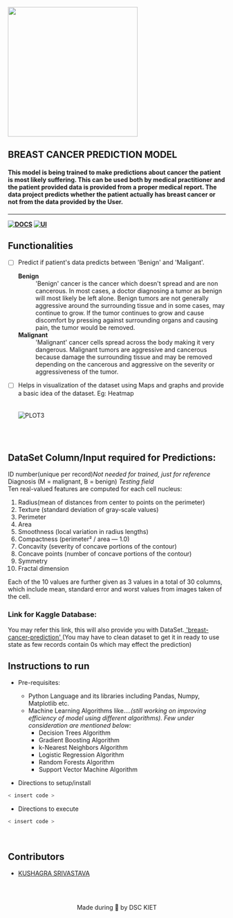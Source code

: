 <p align="left">
	<img width="300" src="https://drive.google.com/uc?export=view&id=1Q-jMna73t3OcGULw_TAi2M786kinOZNZ" />
	<h2 align="left"> BREAST CANCER PREDICTION MODEL </h2>
	<h4 align="left"> This model is being trained to make predictions about cancer the patient is most likely suffering. This can be used both by medical practitioner and the patient provided data is provided from a proper medical report. The data project predicts whether the patient actually has breast cancer or not from the data provided by the User. <h4>
	
</p>

---
[![DOCS](https://img.shields.io/badge/Documentation-see%20docs-green?style=for-the-badge&logo=appveyor)](INSERT_LINK_FOR_DOCS_HERE) 
  [![UI ](https://img.shields.io/badge/User%20Interface-Link%20to%20UI-orange?style=for-the-badge&logo=appveyor)](INSERT_UI_LINK_HERE)


## Functionalities
- [ ]  Predict if patient's data predicts between 'Benign' and 'Maligant'. <br>      <dl>
	<dt><b>Benign</b></dt><dd>'Benign' cancer is the cancer which doesn't spread and are non cancerous. In most cases, a doctor diagnosing a tumor as benign will most likely be left alone.  Benign tumors are not generally aggressive around the surrounding tissue and in some cases, may continue to grow. If the tumor continues to grow and cause discomfort by pressing against surrounding organs and causing pain, the tumor would be removed.</dd>
	<dt><b>Malignant</b></dt><dd>'Malignant' cancer cells spread across the body making it very dangerous. Malignant tumors are aggressive and cancerous because damage the surrounding tissue and may be removed depending on the cancerous and aggressive on the severity or aggressiveness of the tumor.</dd></dl>
- [ ]  Helps in visualization of the dataset using Maps and graphs and provide a basic idea of the dataset.
	Eg: Heatmap<br><br><br>
	![PLOT3](https://user-images.githubusercontent.com/76547274/139423128-89d21ed4-75f1-4c4b-823a-0b8f209406d5.png)


<br><br>
<h2>DataSet Column/Input required for Predictions:</h2>
ID number(unique per record)<i>Not needed for trained, just for reference</i> 
Diagnosis (M = malignant, B = benign)<i> Testing field</i>
<br>Ten real-valued features are computed for each cell nucleus:
<ol>
<li>Radius(mean of distances from center to points on the perimeter)</li>
<li>Texture (standard deviation of gray-scale values)</li>
<li>Perimeter</li>
<li>Area</li>
<li>Smoothness (local variation in radius lengths)</li>
<li>Compactness (perimeter² / area — 1.0)</li>
<li>Concavity (severity of concave portions of the contour)</li>
<li>Concave points (number of concave portions of the contour)</li>
<li>Symmetry</li>
<li>Fractal dimension</li></ol>
	Each of the 10 values are further given as 3 values in a total of 30 columns, which include mean, standard error and worst values from images taken of the cell.

<h3>Link for Kaggle Database:</h3> You may refer this link, this will also provide you with DataSet.<a href="https://www.kaggle.com/buddhiniw/breast-cancer-prediction/data"> 'breast-cancer-prediction' </a>(You may have to clean dataset to get it in ready to use state as few records contain 0s which may effect the prediction)<br>

## Instructions to run

* Pre-requisites:
	-  Python Language and its libraries including Pandas, Numpy, Matplotlib etc.
	-  Machine Learning Algorithms like....<i>(still working on improving efficiency of model using different algorithms). Few under consideration are mentioned below:</i>            <ul>
	   <li> Decision Trees Algorithm</li>
           <li> Gradient Boosting Algorithm</li> 
           <li> k-Nearest Neighbors Algorithm</li>
           <li> Logistic Regression Algorithm</li>
           <li> Random Forests Algorithm</li>
           <li> Support Vector Machine Algorithm</li>
	</ul>

* Directions to setup/install
```bash
< insert code >
```

* Directions to execute

```bash
< insert code >
```

<br>

## Contributors

* <a href="https://github.com/kushagrathisside">KUSHAGRA SRIVASTAVA</a> 



<br>
<br>

<p align="center">
	Made during 🌙 by DSC KIET
</p>
